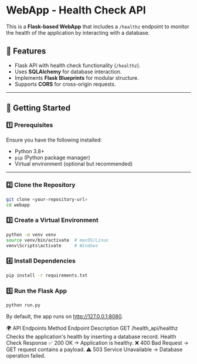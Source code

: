 # WebApp - Health Check API

This is a **Flask-based WebApp** that includes a `/healthz` endpoint to monitor the health of the application by interacting with a database.

## 📌 Features
- Flask API with health check functionality (`/healthz`).
- Uses **SQLAlchemy** for database interaction.
- Implements **Flask Blueprints** for modular structure.
- Supports **CORS** for cross-origin requests.

---

## 🚀 Getting Started

### **1️⃣ Prerequisites**
Ensure you have the following installed:
- Python 3.8+ 
- `pip` (Python package manager)
- Virtual environment (optional but recommended)

---

### **2️⃣ Clone the Repository**
```bash
git clone <your-repository-url>
cd webapp
```

### **3️⃣ Create a Virtual Environment**
```bash
python -m venv venv
source venv/bin/activate  # macOS/Linux
venv\Scripts\activate     # Windows
```

### **4️⃣ Install Dependencies**
```bash
pip install -r requirements.txt
```

### **5️⃣ Run the Flask App**
```bash
python run.py
```

By default, the app runs on http://127.0.0.1:8080.

🌍 API Endpoints
Method	Endpoint	Description
GET	/health_api/healthz	Checks the application's health by inserting a database record.
Health Check Response
✅ 200 OK → Application is healthy.
❌ 400 Bad Request → GET request contains a payload.
⚠️ 503 Service Unavailable → Database operation failed.